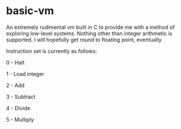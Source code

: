 basic-vm
========

An extremely rudimental vm built in C to provide me with a method of exploring low-level systems. Nothing other than integer arithmetic is supported. I will hopefully get round to floating point, eventually.

Instruction set is currently as follows:

0 - Halt

1 - Load integer

2 - Add

3 - Subtract

4 - Divide

5 - Multiply


